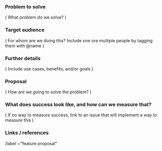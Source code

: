 <!---
Please read this!

Before opening a new issue, make sure to search for keywords in the issues
filtered by the "feature proposal" label.

and verify the issue you're about to submit isn't a duplicate.
--->


### Problem to solve

( What problem do we solve? )

### Target audience

( For whom are we doing this? Include one ore multiple people by tagging them with @name )

### Further details

( Include use cases, benefits, and/or goals )

### Proposal

( How are we going to solve the problem? )

### What does success look like, and how can we measure that?

( If no way to measure success, link to an issue that will implement a way to measure this )

### Links / references

/label ~"feature proposal"
